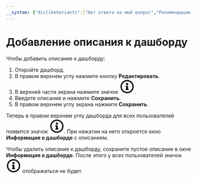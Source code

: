```yaml
---
__system: {"dislikeVariants":["Нет ответа на мой вопрос","Рекомендации не помогли","Содержание не соответствует заголовку","Другое"]}
---
```

# Добавление описания к дашборду

Чтобы добавить описание к дашборду:

1. Откройте дашборд.
1. В правом верхнем углу нажмите кнопку **Редактировать**.
1. В верхней части экрана нажмите значок ![image](../../../_assets/datalens/info.svg).
1. Введите описание и нажмите **Сохранить**.
1. В правом верхнем углу экрана нажмите **Сохранить**.

Теперь в правом верхнем углу дашборда для всех пользователей появится значок ![image](../../../_assets/datalens/info.svg). При нажатии на него откроется окно **Информация о дашборде** с описанием.

Чтобы удалить описание к дашборду, сохраните пустое описание в окне **Информация о дашборде**. После этого у всех пользователей значок ![image](../../../_assets/datalens/info.svg) отображаться не будет.
